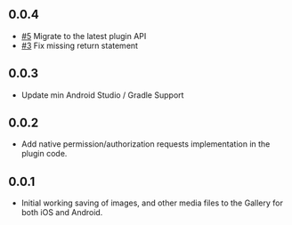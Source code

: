 ## 0.0.4

* [#5](https://github.com/joshuadeguzman/media_file_saver/pull/5) Migrate to the latest plugin API
* [#3](https://github.com/joshuadeguzman/media_file_saver/issues/3) Fix missing return statement 

## 0.0.3

* Update min Android Studio / Gradle Support

## 0.0.2

* Add native permission/authorization requests implementation in the plugin code.

## 0.0.1

* Initial working saving of images, and other media files to the Gallery for both iOS and Android.
